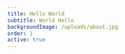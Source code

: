 ```yaml
---
title: Hello World
subtitle: World Hello
backgroundImage: /uploads/about.jpg
order: 1
active: true
---
```

